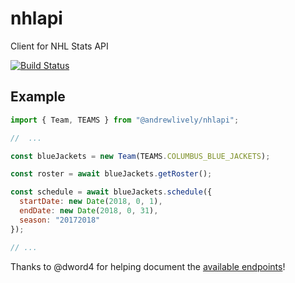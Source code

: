 # nhlapi

Client for NHL Stats API

[![Build Status](https://travis-ci.com/andrewlively/nhlapi.svg?branch=master)](https://travis-ci.com/andrewlively/nhlapi)

## Example

```js
import { Team, TEAMS } from "@andrewlively/nhlapi";

//  ...

const blueJackets = new Team(TEAMS.COLUMBUS_BLUE_JACKETS);

const roster = await blueJackets.getRoster();

const schedule = await blueJackets.schedule({
  startDate: new Date(2018, 0, 1),
  endDate: new Date(2018, 0, 31),
  season: "20172018"
});

// ...
```

Thanks to @dword4 for helping document the [available endpoints](https://gitlab.com/dword4/nhlapi)!
